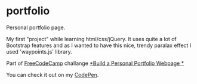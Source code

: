 # portfolio
Personal portfolio page.

My first "project" while learning html/css/jQuery. It uses quite a lot of Bootstrap features and as I wanted to have this nice, trendy paralax effect I used 'waypoints.js' library.

Part of [FreeCodeCamp](https://www.freecodecamp.com/) challange [*Build a Personal Portfolio Webpage *](https://www.freecodecamp.com/challenges/build-a-personal-portfolio-webpage)

You can check it out on my [CodePen](http://codepen.io/mandriv/pen/GjmOOG).

